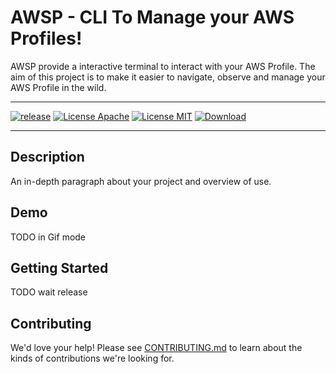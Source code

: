 # AWSP - CLI To Manage your AWS Profiles!
AWSP provide a interactive terminal to interact with your AWS Profile. The aim of this project is to make it easier to navigate, observe and manage your AWS Profile in the wild. 

---

[![release](https://img.shields.io/github/v/release/kubeopsskills/awsp?logo=awsp)](https://github.com/kubeopsskills/awsp/releases)
[![License Apache](https://img.shields.io/badge/License-Apache%202.0-blue.svg)](https://github.com/kubeopsskills/awsp/blob/beta/LICENSE-APACHE)
[![License MIT](https://img.shields.io/badge/license-MIT-green?label=License)](https://github.com/kubeopsskills/awsp/blob/beta/LICENSE-MIT)
[![Download](https://img.shields.io/github/downloads/kubeopsskills/awsp/total)](https://github.com/kubeopsskills/awsp/releases)

---

## Description

An in-depth paragraph about your project and overview of use.

## Demo
TODO in Gif mode

## Getting Started
TODO wait release

## Contributing

We'd love your help! Please see [CONTRIBUTING.md][contrib] to learn about the
kinds of contributions we're looking for.

[contrib]: https://github.com/kubeopsskills/awsp/blob/beta/CONTRIBUTING.md
